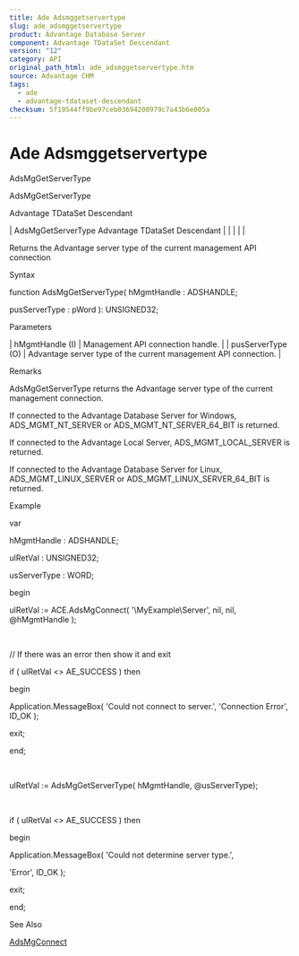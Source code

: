 ```yaml
---
title: Ade Adsmggetservertype
slug: ade_adsmggetservertype
product: Advantage Database Server
component: Advantage TDataSet Descendant
version: "12"
category: API
original_path_html: ade_adsmggetservertype.htm
source: Advantage CHM
tags:
  - ade
  - advantage-tdataset-descendant
checksum: 5f19544ff9be97ceb03694200979c7a43b6e005a
---
```


# Ade Adsmggetservertype

AdsMgGetServerType

AdsMgGetServerType

Advantage TDataSet Descendant

| AdsMgGetServerType  Advantage TDataSet Descendant |  |  |  |  |

Returns the Advantage server type of the current management API connection

Syntax

function AdsMgGetServerType( hMgmtHandle : ADSHANDLE;

pusServerType : pWord ): UNSIGNED32;

Parameters

| hMgmtHandle (I) | Management API connection handle. |
| pusServerType (O) | Advantage server type of the current management API connection. |

Remarks

AdsMgGetServerType returns the Advantage server type of the current management connection.

If connected to the Advantage Database Server for Windows, ADS\_MGMT\_NT\_SERVER or ADS\_MGMT\_NT\_SERVER\_64\_BIT is returned.

If connected to the Advantage Local Server, ADS\_MGMT\_LOCAL\_SERVER is returned.

If connected to the Advantage Database Server for Linux, ADS\_MGMT\_LINUX\_SERVER or ADS\_MGMT\_LINUX\_SERVER\_64\_BIT is returned.

Example

var

hMgmtHandle : ADSHANDLE;

ulRetVal : UNSIGNED32;

usServerType : WORD;

begin

ulRetVal := ACE.AdsMgConnect( '\\MyExample\Server', nil, nil, @hMgmtHandle );

 

// If there was an error then show it and exit

if ( ulRetVal <> AE\_SUCCESS ) then

begin

Application.MessageBox( 'Could not connect to server.', 'Connection Error', ID\_OK );

exit;

end;

 

ulRetVal := AdsMgGetServerType( hMgmtHandle, @usServerType);

 

if ( ulRetVal <> AE\_SUCCESS ) then

begin

Application.MessageBox( 'Could not determine server type.',

'Error', ID\_OK );

exit;

end;

See Also

[AdsMgConnect](ade_adsmgconnect.md)
